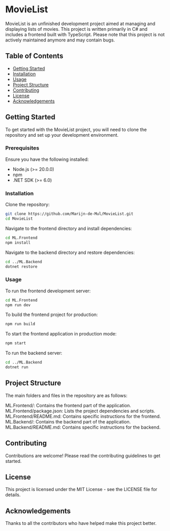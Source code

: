 # MovieList

MovieList is an unfinished development project aimed at managing and displaying lists of movies. This project is written primarily in C# and includes a frontend built with TypeScript. Please note that this project is not actively maintained anymore and may contain bugs.

## Table of Contents
- [Getting Started](#getting-started)
- [Installation](#installation)
- [Usage](#usage)
- [Project Structure](#project-structure)
- [Contributing](#contributing)
- [License](#license)
- [Acknowledgements](#acknowledgements)

## Getting Started
To get started with the MovieList project, you will need to clone the repository and set up your development environment.

### Prerequisites
Ensure you have the following installed:
- Node.js (>= 20.0.0)
- npm
- .NET SDK (>= 6.0)

### Installation
Clone the repository:
```sh
git clone https://github.com/Marijn-de-Mul/MovieList.git
cd MovieList
```

Navigate to the frontend directory and install dependencies:

```sh
cd ML.Frontend
npm install
```

Navigate to the backend directory and restore dependencies:

```sh
cd ../ML.Backend
dotnet restore
```

### Usage
To run the frontend development server:

```sh
cd ML.Frontend
npm run dev
```
To build the frontend project for production:

```sh
npm run build
```

To start the frontend application in production mode:

```sh
npm start
```

To run the backend server:

```sh
cd ../ML.Backend
dotnet run
```

## Project Structure

The main folders and files in the repository are as follows:

ML.Frontend/: Contains the frontend part of the application.
ML.Frontend/package.json: Lists the project dependencies and scripts.
ML.Frontend/README.md: Contains specific instructions for the frontend.
ML.Backend/: Contains the backend part of the application.
ML.Backend/README.md: Contains specific instructions for the backend.

## Contributing

Contributions are welcome! Please read the contributing guidelines to get started.

## License

This project is licensed under the MIT License - see the LICENSE file for details.

## Acknowledgements

Thanks to all the contributors who have helped make this project better.

